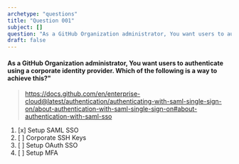 ```yaml
---
archetype: "questions"
title: "Question 001"
subject: []
question: "As a GitHub Organization administrator, You want users to authenticate using a corporate identity provider. Which of the following is a way to achieve this?"
draft: false
---
```


#### As a GitHub Organization administrator, You want users to authenticate using a corporate identity provider. Which of the following is a way to achieve this?"
> https://docs.github.com/en/enterprise-cloud@latest/authentication/authenticating-with-saml-single-sign-on/about-authentication-with-saml-single-sign-on#about-authentication-with-saml-sso
1. [x] Setup SAML SSO
1. [ ] Corporate SSH Keys 
1. [ ] Setup OAuth SSO
1. [ ] Setup MFA
